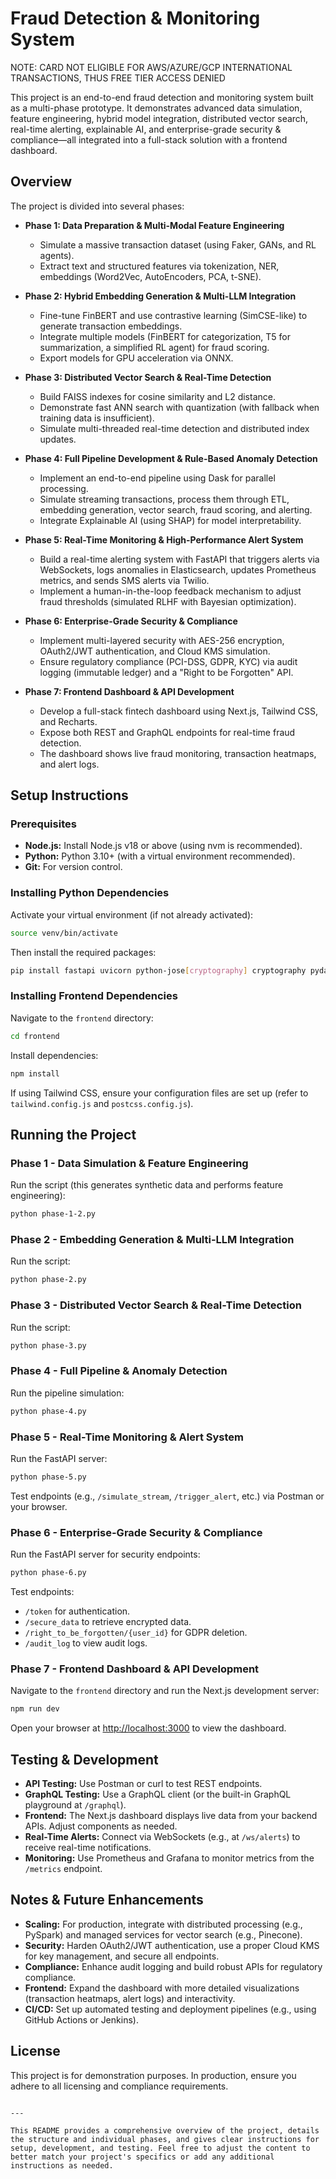 # Fraud Detection & Monitoring System

NOTE: CARD NOT ELIGIBLE FOR AWS/AZURE/GCP INTERNATIONAL TRANSACTIONS, THUS FREE TIER ACCESS DENIED

This project is an end-to-end fraud detection and monitoring system built as a multi-phase prototype. It demonstrates advanced data simulation, feature engineering, hybrid model integration, distributed vector search, real-time alerting, explainable AI, and enterprise-grade security & compliance—all integrated into a full-stack solution with a frontend dashboard.

## Overview

The project is divided into several phases:

- **Phase 1: Data Preparation & Multi-Modal Feature Engineering**  
  - Simulate a massive transaction dataset (using Faker, GANs, and RL agents).
  - Extract text and structured features via tokenization, NER, embeddings (Word2Vec, AutoEncoders, PCA, t-SNE).

- **Phase 2: Hybrid Embedding Generation & Multi-LLM Integration**  
  - Fine-tune FinBERT and use contrastive learning (SimCSE-like) to generate transaction embeddings.
  - Integrate multiple models (FinBERT for categorization, T5 for summarization, a simplified RL agent) for fraud scoring.
  - Export models for GPU acceleration via ONNX.

- **Phase 3: Distributed Vector Search & Real-Time Detection**  
  - Build FAISS indexes for cosine similarity and L2 distance.
  - Demonstrate fast ANN search with quantization (with fallback when training data is insufficient).
  - Simulate multi-threaded real-time detection and distributed index updates.

- **Phase 4: Full Pipeline Development & Rule-Based Anomaly Detection**  
  - Implement an end-to-end pipeline using Dask for parallel processing.
  - Simulate streaming transactions, process them through ETL, embedding generation, vector search, fraud scoring, and alerting.
  - Integrate Explainable AI (using SHAP) for model interpretability.

- **Phase 5: Real-Time Monitoring & High-Performance Alert System**  
  - Build a real-time alerting system with FastAPI that triggers alerts via WebSockets, logs anomalies in Elasticsearch, updates Prometheus metrics, and sends SMS alerts via Twilio.
  - Implement a human-in-the-loop feedback mechanism to adjust fraud thresholds (simulated RLHF with Bayesian optimization).

- **Phase 6: Enterprise-Grade Security & Compliance**  
  - Implement multi-layered security with AES-256 encryption, OAuth2/JWT authentication, and Cloud KMS simulation.
  - Ensure regulatory compliance (PCI-DSS, GDPR, KYC) via audit logging (immutable ledger) and a "Right to be Forgotten" API.

- **Phase 7: Frontend Dashboard & API Development**  
  - Develop a full-stack fintech dashboard using Next.js, Tailwind CSS, and Recharts.
  - Expose both REST and GraphQL endpoints for real-time fraud detection.
  - The dashboard shows live fraud monitoring, transaction heatmaps, and alert logs.


## Setup Instructions

### Prerequisites

- **Node.js:** Install Node.js v18 or above (using nvm is recommended).
- **Python:** Python 3.10+ (with a virtual environment recommended).
- **Git:** For version control.

### Installing Python Dependencies

Activate your virtual environment (if not already activated):

```bash
source venv/bin/activate
```

Then install the required packages:

```bash
pip install fastapi uvicorn python-jose[cryptography] cryptography pydantic elasticsearch prometheus_client twilio dask shap faiss-cpu
```

### Installing Frontend Dependencies

Navigate to the `frontend` directory:

```bash
cd frontend
```

Install dependencies:

```bash
npm install
```

If using Tailwind CSS, ensure your configuration files are set up (refer to `tailwind.config.js` and `postcss.config.js`).

## Running the Project

### Phase 1 - Data Simulation & Feature Engineering

Run the script (this generates synthetic data and performs feature engineering):

```bash
python phase-1-2.py
```

### Phase 2 - Embedding Generation & Multi-LLM Integration

Run the script:

```bash
python phase-2.py
```

### Phase 3 - Distributed Vector Search & Real-Time Detection

Run the script:

```bash
python phase-3.py
```

### Phase 4 - Full Pipeline & Anomaly Detection

Run the pipeline simulation:

```bash
python phase-4.py
```

### Phase 5 - Real-Time Monitoring & Alert System

Run the FastAPI server:

```bash
python phase-5.py
```

Test endpoints (e.g., `/simulate_stream`, `/trigger_alert`, etc.) via Postman or your browser.

### Phase 6 - Enterprise-Grade Security & Compliance

Run the FastAPI server for security endpoints:

```bash
python phase-6.py
```

Test endpoints:
- `/token` for authentication.
- `/secure_data` to retrieve encrypted data.
- `/right_to_be_forgotten/{user_id}` for GDPR deletion.
- `/audit_log` to view audit logs.

### Phase 7 - Frontend Dashboard & API Development

Navigate to the `frontend` directory and run the Next.js development server:

```bash
npm run dev
```

Open your browser at [http://localhost:3000](http://localhost:3000) to view the dashboard.

## Testing & Development

- **API Testing:** Use Postman or curl to test REST endpoints.
- **GraphQL Testing:** Use a GraphQL client (or the built-in GraphQL playground at `/graphql`).
- **Frontend:** The Next.js dashboard displays live data from your backend APIs. Adjust components as needed.
- **Real-Time Alerts:** Connect via WebSockets (e.g., at `/ws/alerts`) to receive real-time notifications.
- **Monitoring:** Use Prometheus and Grafana to monitor metrics from the `/metrics` endpoint.

## Notes & Future Enhancements

- **Scaling:** For production, integrate with distributed processing (e.g., PySpark) and managed services for vector search (e.g., Pinecone).
- **Security:** Harden OAuth2/JWT authentication, use a proper Cloud KMS for key management, and secure all endpoints.
- **Compliance:** Enhance audit logging and build robust APIs for regulatory compliance.
- **Frontend:** Expand the dashboard with more detailed visualizations (transaction heatmaps, alert logs) and interactivity.
- **CI/CD:** Set up automated testing and deployment pipelines (e.g., using GitHub Actions or Jenkins).

## License

This project is for demonstration purposes. In production, ensure you adhere to all licensing and compliance requirements.  
```

---

This README provides a comprehensive overview of the project, details the structure and individual phases, and gives clear instructions for setup, development, and testing. Feel free to adjust the content to better match your project's specifics or add any additional instructions as needed.
